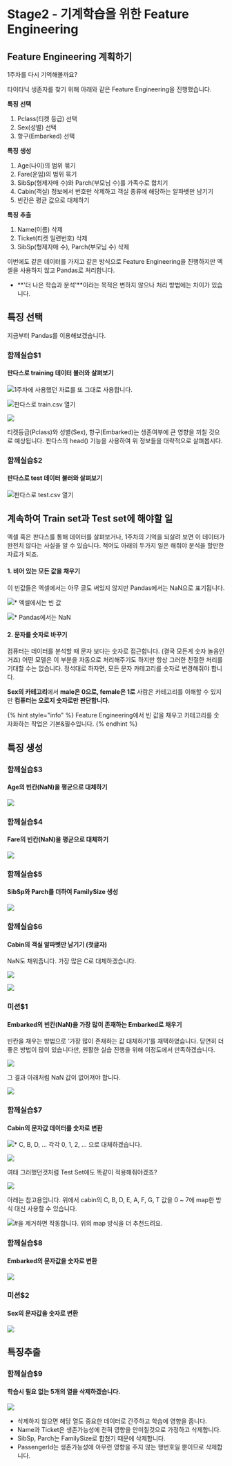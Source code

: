 # Stage2 - 기계학습을 위한 Feature Engineering

## Feature Engineering 계획하기

1주차를 다시 기억해볼까요?

타이타닉 생존자를 찾기 위해 아래와 같은 Feature Engineering을 진행했습니다.

**특징** **선택**

1. Pclass\(티켓 등급\) 선택
2. Sex\(성별\) 선택
3. 항구\(Embarked\) 선택

**특징** **생성**

1. Age\(나이\)의 범위 묶기
2. Fare\(운임\)의 범위 묶기
3. SibSp\(형제자매 수\)와 Parch\(부모님 수\)를 가족수로 합치기
4. Cabin\(객실\) 정보에서 번호만 삭제하고 객실 종류에 해당하는 알파벳만 남기기
5. 빈칸은 평균 값으로 대체하기

**특징** **추출**

1. Name\(이름\) 삭제
2. Ticket\(티켓 일련번호\) 삭제
3. SibSp\(형제자매 수\), Parch\(부모님 수\) 삭제

이번에도 같은 데이터를 가지고 같은 방식으로 Feature Engineering을 진행하지만 엑셀을 사용하지 않고 Pandas로 처리합니다.

* **'더 나은 학습과 분석'**이라는 목적은 변하지 않으나 처리 방법에는 차이가 있습니다.

## 특징 선택

지금부터 Pandas를 이용해보겠습니다.

### 함께실습$1

#### 판다스로 training 데이터 불러와 살펴보기

![1&#xC8FC;&#xCC28;&#xC5D0; &#xC0AC;&#xC6A9;&#xD588;&#xB358; &#xC790;&#xB8CC;&#xB97C; &#xB610; &#xADF8;&#xB300;&#xB85C; &#xC0AC;&#xC6A9;&#xD569;&#xB2C8;&#xB2E4;.](../.gitbook/assets/image-332.png)

![&#xD310;&#xB2E4;&#xC2A4;&#xB85C; train.csv &#xC5F4;&#xAE30;](../.gitbook/assets/image-334.png)

![](../.gitbook/assets/image-89.png)

티켓등급\(Pclass\)와 성별\(Sex\), 항구\(Embarked\)는 생존여부에 큰 영향을 끼칠 것으로 예상됩니다. 판다스의 head\(\) 기능을 사용하여 위 정보들을 대략적으로 살펴봅시다.

### 함께실습$2

#### 판다스로 test 데이터 불러와 살펴보기

![&#xD310;&#xB2E4;&#xC2A4;&#xB85C; test.csv &#xC5F4;&#xAE30;](../.gitbook/assets/image-307.png)

## **계속하여** Train set과 Test set에 해야할 일

엑셀 혹은 판다스를 통해 데이터를 살펴보거나, 1주차의 기억을 되살려 보면 이 데이터가 완전치 않다는 사실을 알 수 있습니다. 적어도 아래의 두가지 일은 해줘야 분석을 할만한 자료가 되죠.

#### 1. 비어 있는 모든 값을 채우기

이 빈값들은 엑셀에서는 아무 글도 써있지 않지만 Pandas에서는 NaN으로 표기됩니다.

![\* &#xC5D1;&#xC140;&#xC5D0;&#xC11C;&#xB294; &#xBE48; &#xAC12;](../.gitbook/assets/image-168.png)

![\* Pandas&#xC5D0;&#xC11C;&#xB294; NaN](../.gitbook/assets/image-12.png)

#### 2. 문자를 숫자로 바꾸기

컴퓨터는 데이터를 분석할 때 문자 보다는 숫자로 접근합니다. \(결국 모든게 숫자 놀음인거죠\) 어떤 모델은 이 부분을 자동으로 처리해주기도 하지만 항상 그러한 친절한 처리를 기대할 수는 없습니다. 정석대로 하자면, 모든 문자 카테고리를 숫자로 변경해줘야 합니다.

**Sex의 카테고리**에서 **male은 0으로, female은 1로** 사람은 카테고리를 이해할 수 있지만 **컴퓨터는 오로지 숫자로만 판단합니다.**

{% hint style="info" %}
Feature Engineering에서 빈 값을 채우고 카테고리를 숫자화하는 작업은 기본&필수입니다.
{% endhint %}

## **특징 생성**

### **함께실습$3**

#### Age의 빈칸\(NaN\)을 평균으로 대체하기

![](../.gitbook/assets/image-308.png)

### 함께실습$4

#### Fare의 빈칸\(NaN\)을 평균으로 대체하기

![](../.gitbook/assets/image-60.png)

### 함께실습$5

#### SibSp와 Parch를 더하여 FamilySize 생성

![](../.gitbook/assets/image-216.png)

### 함께실습$6

#### Cabin의 객실 알파벳만 남기기 \(첫글자\)

NaN도 채워줍니다. 가장 많은 C로 대체하겠습니다.

![](../.gitbook/assets/image-137.png)

![](../.gitbook/assets/image-16.png)

### **미션$1**

#### Embarked의 빈칸\(NaN\)을 가장 많이 존재하는 Embarked로 채우기

빈칸을 채우는 방법으로 ‘가장 많이 존재하는 값 대체하기’를 채택하였습니다. 당연히 더 좋은 방법이 많이 있습니다만, 원활한 실습 진행을 위해 이정도에서 만족하겠습니다.

![](../.gitbook/assets/image-170.png)

그 결과 아래처럼 NaN 값이 없어져야 합니다.

![](../.gitbook/assets/image-402.png)

### 함께실습$7

#### Cabin의 문자값 데이터를 숫자로 변환

![\* C, B, D, &#x2026;&#x2028;&#xAC01;&#xAC01;&#x2028;0, 1, 2, &#x2026;&#x2028;&#xC73C;&#xB85C; &#xB300;&#xCCB4;&#xD558;&#xACA0;&#xC2B5;&#xB2C8;&#xB2E4;.](../.gitbook/assets/image-321.png)

![](../.gitbook/assets/image-236.png)

여태 그러했던것처럼 Test Set에도 똑같이 적용해줘야겠죠?

![](../.gitbook/assets/image-81.png)

아래는 참고용입니다. 위에서 cabin의 C, B, D, E, A, F, G, T 값을 0 ~ 7에 map한 방식 대신 사용할 수 있습니다.

![\#&#xC744; &#xC81C;&#xAC70;&#xD558;&#xBA74; &#xC791;&#xB3D9;&#xD569;&#xB2C8;&#xB2E4;. &#xC704;&#xC758; map &#xBC29;&#xC2DD;&#xC744; &#xB354; &#xCD94;&#xCC9C;&#xB4DC;&#xB824;&#xC694;.](../.gitbook/assets/image-366.png)

### 함께실습$8

#### Embarked의 문자값을 숫자로 변환

![](../.gitbook/assets/image-165.png)

### 미션$2

#### Sex의 문자값을 숫자로 변환

![](../.gitbook/assets/image-84.png)

## 특징추출

### 함께실습$9

#### 학습시 필요 없는 5개의 열을 삭제하겠습니다.

![](../.gitbook/assets/image-246.png)

* 삭제하지 않으면 해당 열도 중요한 데이터로 간주하고 학습에 영향을 줍니다.
* Name과 Ticket은 생존가능성에 전혀 영향을 안미칠것으로 가정하고 삭제합니다.
* SibSp, Parch는 FamilySize로 합쳤기 때문에 삭제합니다.
* PassengerId는 생존가능성에 아무런 영향을 주지 않는 행번호일 뿐이므로 삭제합니다.

